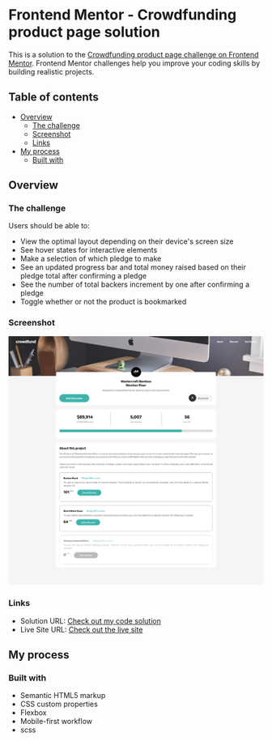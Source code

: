 # Frontend Mentor - Crowdfunding product page solution

This is a solution to the [Crowdfunding product page challenge on Frontend Mentor](https://www.frontendmentor.io/challenges/crowdfunding-product-page-7uvcZe7ZR). Frontend Mentor challenges help you improve your coding skills by building realistic projects.

## Table of contents

- [Overview](#overview)
  - [The challenge](#the-challenge)
  - [Screenshot](#screenshot)
  - [Links](#links)
- [My process](#my-process)
  - [Built with](#built-with)

## Overview

### The challenge

Users should be able to:

- View the optimal layout depending on their device's screen size
- See hover states for interactive elements
- Make a selection of which pledge to make
- See an updated progress bar and total money raised based on their pledge total after confirming a pledge
- See the number of total backers increment by one after confirming a pledge
- Toggle whether or not the product is bookmarked

### Screenshot

![](./assets/Crowdfunding.png)

### Links

- Solution URL: [Check out my code solution](https://github.com/sean365-bit/Crowdfunding-product-page)
- Live Site URL: [Check out the live site](https://sean365-bit.github.io/Crowdfunding-product-page/)

## My process

### Built with

- Semantic HTML5 markup
- CSS custom properties
- Flexbox
- Mobile-first workflow
- scss

